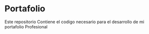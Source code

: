 # Portafolio
Este repositorio Contiene el codigo necesario para el desarrollo de mi portafolio Profesional
